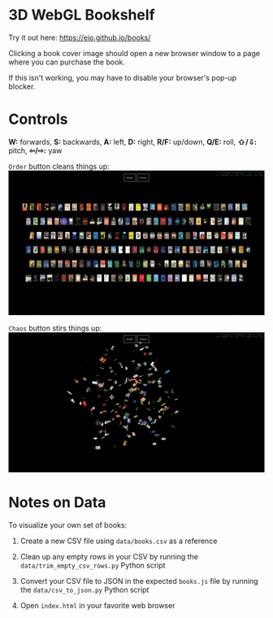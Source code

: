 # 3D WebGL Bookshelf #

Try it out here: https://eio.github.io/books/

Clicking a book cover image should open a new browser window to a page where you can purchase the book.

If this isn't working, you may have to disable your browser's pop-up blocker.

# Controls #

<b>W:</b> forwards, <b>S:</b> backwards, <b>A:</b> left, <b>D:</b> right,
<b>R/F:</b> up/down, <b>Q/E:</b> roll, <b>&#8679;/&#8681;:</b> pitch, <b>&#8678;/&#8680;:</b> yaw<br/>

`Order` button cleans things up:
![order](./screenshots/order.png)

`Chaos` button stirs things up:
![chaos](./screenshots/chaos.png)

# Notes on Data #

To visualize your own set of books:

1) Create a new CSV file using `data/books.csv` as a reference 

2) Clean up any empty rows in your CSV by running the `data/trim_empty_csv_rows.py` Python script

3) Convert your CSV file to JSON in the expected `books.js` file by running the `data/csv_to_json.py` Python script

4) Open `index.html` in your favorite web browser

